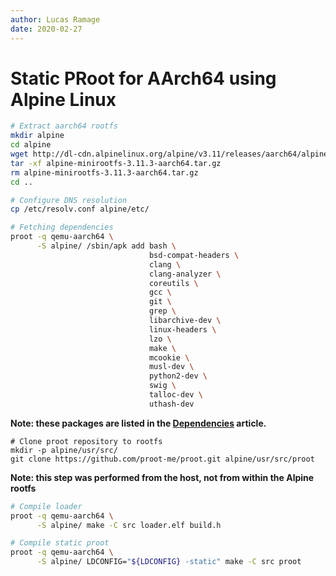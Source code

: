 ```yaml
---
author: Lucas Ramage
date: 2020-02-27
---
```


# Static PRoot for AArch64 using Alpine Linux

```sh
# Extract aarch64 rootfs
mkdir alpine
cd alpine
wget http://dl-cdn.alpinelinux.org/alpine/v3.11/releases/aarch64/alpine-minirootfs-3.11.3-aarch64.tar.gz
tar -xf alpine-minirootfs-3.11.3-aarch64.tar.gz
rm alpine-minirootfs-3.11.3-aarch64.tar.gz
cd ..

# Configure DNS resolution
cp /etc/resolv.conf alpine/etc/

# Fetching dependencies
proot -q qemu-aarch64 \
      -S alpine/ /sbin/apk add bash \
                               bsd-compat-headers \
                               clang \
                               clang-analyzer \
                               coreutils \
                               gcc \
                               git \
                               grep \
                               libarchive-dev \
                               linux-headers \
                               lzo \
                               make \
                               mcookie \
                               musl-dev \
                               python2-dev \
                               swig \
                               talloc-dev \
                               uthash-dev
```

**Note: these packages are listed in the [Dependencies](../posts/dependencies.md) article.**

```
# Clone proot repository to rootfs
mkdir -p alpine/usr/src/
git clone https://github.com/proot-me/proot.git alpine/usr/src/proot
```

**Note: this step was performed from the host, not from within the Alpine rootfs**

```sh
# Compile loader
proot -q qemu-aarch64 \
      -S alpine/ make -C src loader.elf build.h

# Compile static proot
proot -q qemu-aarch64 \
      -S alpine/ LDCONFIG="${LDCONFIG} -static" make -C src proot
```
